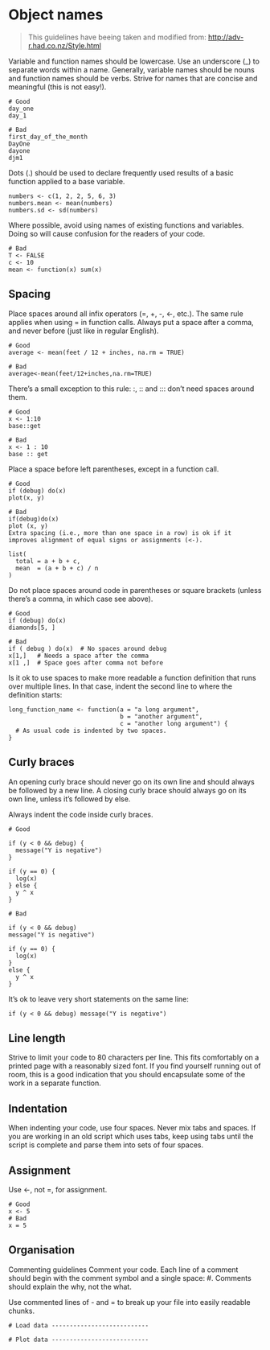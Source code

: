 # Object names

> This guidelines have beeing taken and modified from: http://adv-r.had.co.nz/Style.html

Variable and function names should be lowercase. Use an underscore (_) to separate words within a name. Generally, variable names should be nouns and function names should be verbs. Strive for names that are concise and meaningful (this is not easy!).

```
# Good
day_one
day_1

# Bad
first_day_of_the_month
DayOne
dayone
djm1
```

Dots (.) should be used to declare frequently used results of a basic function applied to a base variable.

```
numbers <- c(1, 2, 2, 5, 6, 3)
numbers.mean <- mean(numbers)
numbers.sd <- sd(numbers)
```

Where possible, avoid using names of existing functions and variables. Doing so will cause confusion for the readers of your code.

```
# Bad
T <- FALSE
c <- 10
mean <- function(x) sum(x)
```

## Spacing

Place spaces around all infix operators (=, +, -, <-, etc.). The same rule applies when using = in function calls. Always put a space after a comma, and never before (just like in regular English).

```
# Good
average <- mean(feet / 12 + inches, na.rm = TRUE)

# Bad
average<-mean(feet/12+inches,na.rm=TRUE)
```

There’s a small exception to this rule: :, :: and ::: don’t need spaces around them.

```
# Good
x <- 1:10
base::get

# Bad
x <- 1 : 10
base :: get
```

Place a space before left parentheses, except in a function call.

```
# Good
if (debug) do(x)
plot(x, y)

# Bad
if(debug)do(x)
plot (x, y)
Extra spacing (i.e., more than one space in a row) is ok if it improves alignment of equal signs or assignments (<-).

list(
  total = a + b + c, 
  mean  = (a + b + c) / n
)
```

Do not place spaces around code in parentheses or square brackets (unless there’s a comma, in which case see above).

```
# Good
if (debug) do(x)
diamonds[5, ]

# Bad
if ( debug ) do(x)  # No spaces around debug
x[1,]   # Needs a space after the comma
x[1 ,]  # Space goes after comma not before
```

Is it ok to use spaces to make more readable a function definition that runs over multiple lines. In that case, indent the second line to where the definition starts:

```
long_function_name <- function(a = "a long argument", 
                               b = "another argument",
                               c = "another long argument") {
  # As usual code is indented by two spaces.
}
```

## Curly braces

An opening curly brace should never go on its own line and should always be followed by a new line. A closing curly brace should always go on its own line, unless it’s followed by else.

Always indent the code inside curly braces.

```
# Good

if (y < 0 && debug) {
  message("Y is negative")
}

if (y == 0) {
  log(x)
} else {
  y ^ x
}

# Bad

if (y < 0 && debug)
message("Y is negative")

if (y == 0) {
  log(x)
} 
else {
  y ^ x
}
```

It’s ok to leave very short statements on the same line:

```
if (y < 0 && debug) message("Y is negative")
```

## Line length

Strive to limit your code to 80 characters per line. This fits comfortably on a printed page with a reasonably sized font. If you find yourself running out of room, this is a good indication that you should encapsulate some of the work in a separate function.

## Indentation

When indenting your code, use four spaces. Never mix tabs and spaces. If you are working in an old script which uses tabs, keep using tabs until the script is complete and parse them into sets of four spaces.

## Assignment

Use <-, not =, for assignment.

```
# Good
x <- 5
# Bad
x = 5
```

## Organisation

Commenting guidelines
Comment your code. Each line of a comment should begin with the comment symbol and a single space: #. Comments should explain the why, not the what.

Use commented lines of - and = to break up your file into easily readable chunks.

```
# Load data ---------------------------

# Plot data ---------------------------
```